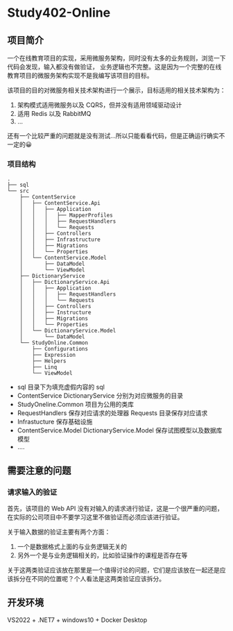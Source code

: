 # Study402-Online

## 项目简介

一个在线教育项目的实现，采用微服务架构，同时没有太多的业务规则，浏览一下代码会发现，输入都没有做验证，
业务逻辑也不完整。这是因为一个完整的在线教育项目的微服务架构实现不是我编写该项目的目标。

该项目的目的对微服务相关技术架构进行一个展示，目标适用的相关技术架构为：

1. 架构模式适用微服务以及 CQRS，但并没有适用领域驱动设计
2. 适用 Redis 以及 RabbitMQ
3. ...

还有一个比较严重的问题就是没有测试...所以只能看看代码，但是正确运行确实不一定的😀

### 项目结构
```
.
├── sql
└── src
    ├── ContentService
    │   ├── ContentService.Api
    │   │   ├── Application
    │   │   │   ├── MapperProfiles
    │   │   │   ├── RequestHandlers
    │   │   │   └── Requests
    │   │   ├── Controllers
    │   │   ├── Infrastructure
    │   │   ├── Migrations
    │   │   └── Properties
    │   └── ContentService.Model
    │       ├── DataModel
    │       └── ViewModel
    ├── DictionaryService
    │   ├── DictionaryService.Api
    │   │   ├── Application
    │   │   │   ├── RequestHandlers
    │   │   │   └── Requests
    │   │   ├── Controllers
    │   │   ├── Instructure
    │   │   ├── Migrations
    │   │   └── Properties
    │   └── DictionaryService.Model
    │       └── DataModel
    └── StudyOnline.Common
        ├── Configurations
        ├── Expression
        ├── Helpers
        ├── Linq
        └── ViewModel
```

- sql 目录下为填充虚假内容的 sql
- ContentService DictionaryService 分别为对应微服务的目录
- StudyOneline.Common 项目为公用的类库
- RequestHandlers 保存对应请求的处理器 Requests 目录保存对应请求
- Infrastucture 保存基础设施
- ContentService.Model DictionaryService.Model 保存试图模型以及数据库模型
- ....

## 需要注意的问题

### 请求输入的验证

首先，该项目的 Web API 没有对输入的请求进行验证，这是一个很严重的问题，在实际的公司项目中不要学习这里不做验证而必须应该进行验证。

关于输入数据的验证主要有两个方面：

1. 一个是数据格式上面的与业务逻辑无关的
2. 另外一个是与业务逻辑相关的，比如验证操作的课程是否存在等

关于这两类验证应该放在那里是一个值得讨论的问题，它们是应该放在一起还是应该拆分在不同的位置呢？个人看法是这两类验证应该拆分。

## 开发环境

VS2022 + .NET7 + windows10 + Docker Desktop